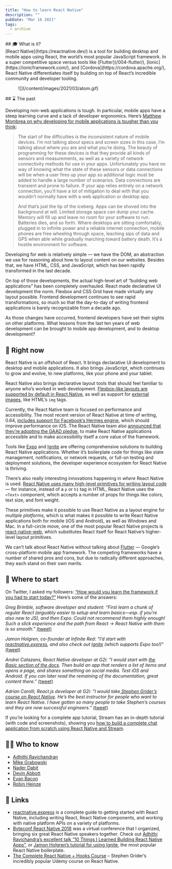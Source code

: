 ```yaml
---
title: "How to learn React Native"
description: ""
pubDate: "Mar 16 2021"
tags:
  - archive
---
```


<div class="sponsored">## <span style="color: var(--contrast); font-family: inherit; font-style: inherit; background-color: var(--base-3);">🎓 What is it?</span>

</div>[React Native](https://reactnative.dev/) is a tool for building desktop and mobile apps using React, the world’s most popular JavaScript framework. In a super competitive space versus tools like [Flutter](/004-flutter/), [Ionic](https://ionicframework.com/), and [Cordova](https://cordova.apache.org/), React Native differentiates itself by building on top of React’s incredible community and developer tooling.

<figure class="kg-card kg-image-card kg-width-full">![](/content/images/2021/03/atom.gif)</figure>## ⌛ The past

Developing non-web applications is tough. In particular, mobile apps have a steep learning curve and a lack of developer ergonomics. Here’s [Matthew Mombrea on why developing for mobile applications is tougher than you think](https://www.computerworld.com/article/2701225/mobile-development-is-tougher-than-people-think.html):

> The start of the difficulties is the inconsistent nature of mobile devices. I’m not talking about specs and screen sizes in this case, I’m talking about where you are and what you’re doing. The beauty of programming for these devices is that they provide all kinds of sensors and measurements, as well as a variety of network connectivity methods for use in your apps. Unfortunately you have no way of knowing what the state of these sensors or data connections will be when a user fires up your app so additional logic must be added to handle a large number of scenarios. Data connections are transient and prone to failure. If your app relies entirely on a network connection, you’ll have a lot of mitigation to deal with that you wouldn’t normally have with a web application or desktop app.
>
> And that’s just the tip of the iceberg. Apps can be shoved into the background at will. Limited storage space can dump your cache. Memory will fill up and leave no room for your software to run. Batteries dies, and so forth. Where desktops are sitting comfortably, plugged in to infinite power and a reliable internet connection, mobile phones are free wheeling through space, leaching sips of data and GPS when able while gradually marching toward battery death. It’s a hostile environment for software.

Developing for web is relatively simple — we have the DOM, an abstraction we use for reasoning about how to layout content on our websites. Besides that, we have HTML, CSS, and JavaScript, which has been rapidly transformed in the last decade.

On top of those developments, the actual high-level art of “building web applications” has been completely overhauled. React made declarative UI development the norm. Flexbox and CSS Grid have made virtually any layout possible. Frontend development continues to see rapid transformations, so much so that the day-to-day of writing frontend applications is barely recognizable from a decade ago.

As those changes have occurred, frontend developers have set their sights on other platforms. What lessons from the last ten years of web development can be brought to mobile app development, and to desktop development?

## 📌 Right now

React Native is an offshoot of React. It brings declarative UI development to desktop and mobile applications. It also brings JavaScript, which continues to grow and evolve, to new platforms, like your phone and your tablet.

React Native also brings declarative layout tools that should feel familiar to anyone who’s worked in web development. [Flexbox-like layouts are supported by default in React Native](https://reactnative.dev/docs/flexbox), as well as support for [external images](https://reactnative.dev/docs/images#network-images), like HTML’s `img` tags.

Currently, the React Native team is focused on performance and accessibility. The most recent version of React Native at time of writing, 0.64, [includes support for Facebook’s Hermes engine](https://reactnative.dev/blog/2021/03/12/version-0.64), which should improve performance on iOS. The React Native team also [announced that they’re adopting the GAAD pledge](https://reactnative.dev/blog/2021/03/08/GAAD-React-Native-Accessibility), to make React Native applications accessible and to make accessibility itself a core value of the framework.

Tools like [Expo](http://expo.io/) and [Ignite](https://github.com/infinitered/ignite) are offering comprehensive solutions to building React Native applications. Whether it’s boilerplate code for things like state management, notifications, or network requests, or full-on testing and deployment solutions, the developer experience ecosystem for React Native is thriving.

There’s also really interesting innovations happening in _where_ React Native is used. [React Native uses many high-level primitives for writing layout code](https://reactnative.dev/docs/intro-react-native-components) — for instance, instead of a `p` or `h1` tag in HTML, React Native uses the `<Text>` component, which accepts a number of props for things like colors, text size, and font weight.

These primitives make it possible to use React Native as a layout engine for _multiple platforms_, which is what makes it possible to write React Native applications both for mobile (iOS and Android), as well as Windows and Mac. In a full-circle move, one of the most popular React Native projects is [react-native-web](https://github.com/necolas/react-native-web), which substitutes React itself for React Native’s higher-level layout primitives.

We can’t talk about React Native without talking about [Flutter](https://flutter.dev/) — Google’s cross-platform mobile app framework. The competing frameworks have a number of shared pros and cons, but due to radically different approaches, they each stand on their own merits.

## 👶 Where to start

On Twitter, I asked my followers: [“How would you learn the framework if you had to start today?”](https://twitter.com/signalnerve/status/1369716732311535621) Here’s some of the answers:

_Greg Brimble, software developer and student: “First learn a chunk of regular React (arguably easier to setup and learn basics—esp. if you’re also new to JS), and then Expo. Could not recommend them highly enough! Such a slick experience and the path from React -&gt; React Native with them is so smooth.”_ [(tweet)](https://twitter.com/GregBrimble/status/1369932580343197701)

_Jamon Holgren, co-founder at Infinite Red: “I’d start with [reactnative.express](https://www.reactnative.express/), and also check out [Ignite](https://github.com/infinitered/ignite) (which supports Expo too!)”_ [(tweet)](https://twitter.com/jamonholmgren/status/1369760921044717571)

_Andrei Calazans, React Native developer at G2i: “I would start with [the Basic section of the docs](https://reactnative.dev/docs.). Then build an app that renders a list of items and opens a page, and shares something on social media. Test iOS and Android. If you can later read the remaining of the documentation, great content there.”_ [(tweet)](https://twitter.com/Andrei_Calazans/status/1369723025776664576)

_Adrian Carolli, React.js developer at G2i: “I would take[ Stephen Grider’s course on React Native](https://www.udemy.com/course/the-complete-react-native-and-redux-course/). He’s the best instructor for people who want to learn React Native. I have gotten so many people to take Stephen’s courses and they are now successful engineers.”_ [(tweet)](https://twitter.com/icookandcode/status/1369790496982372355)

If you’re looking for a complete app tutorial, Stream has an in-depth tutorial (with code and screenshots), showing you [how to build a complete chat application from scratch using React Native and Stream](https://getstream.io/chat/react-native-chat/tutorial/).

## 🙋‍♀️ Who to know

- [Adhithi Ravichandran](https://twitter.com/AdhithiRavi)
- [Mike Grabowski](https://twitter.com/grabbou)
- [Nader Dabit](https://twitter.com/dabit3)
- [Devin Abbott](https://twitter.com/dvnabbott)
- [Evan Bacon](https://twitter.com/Baconbrix)
- [Robin Heinze](https://twitter.com/robin_heinze)

## 🔗 Links

- [reactnative.express](https://www.reactnative.express/) is a complete guide to getting started with React Native, including writing React, React Native components, and working with native platform APIs on a variety of platforms.
- [Byteconf React Native 2018](https://www.youtube.com/playlist?list=PLH_Crma-Dc9OLKleEIrzuwOmxyGWuZbRW) was a virtual conference that I organized, bringing six great React Native speakers together. Check out [Adhithi Ravichandra’s excellent talk “10 Things I Learned Building React Native Apps”](https://www.youtube.com/watch?v=aUFXsHtjZUc&list=PLH_Crma-Dc9OLKleEIrzuwOmxyGWuZbRW), or [Jamon Holgren’s tutorial for using Ignite](https://www.youtube.com/watch?v=RY2TMZCO9Wo&list=PLH_Crma-Dc9OLKleEIrzuwOmxyGWuZbRW&index=2), the most popular React Native boilerplate.
- [The Complete React Native + Hooks Course](https://www.udemy.com/course/the-complete-react-native-and-redux-course) – Stephen Grider’s incredibly popular Udemy course on React Native.
